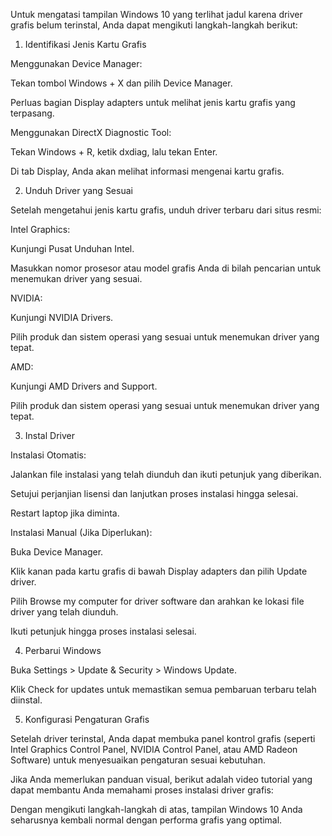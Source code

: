 Untuk mengatasi tampilan Windows 10 yang terlihat jadul karena driver grafis belum terinstal, Anda dapat mengikuti langkah-langkah berikut:

1. Identifikasi Jenis Kartu Grafis

Menggunakan Device Manager:

Tekan tombol Windows + X dan pilih Device Manager.

Perluas bagian Display adapters untuk melihat jenis kartu grafis yang terpasang.


Menggunakan DirectX Diagnostic Tool:

Tekan Windows + R, ketik dxdiag, lalu tekan Enter.

Di tab Display, Anda akan melihat informasi mengenai kartu grafis.



2. Unduh Driver yang Sesuai

Setelah mengetahui jenis kartu grafis, unduh driver terbaru dari situs resmi:

Intel Graphics:

Kunjungi Pusat Unduhan Intel.

Masukkan nomor prosesor atau model grafis Anda di bilah pencarian untuk menemukan driver yang sesuai.


NVIDIA:

Kunjungi NVIDIA Drivers.

Pilih produk dan sistem operasi yang sesuai untuk menemukan driver yang tepat.


AMD:

Kunjungi AMD Drivers and Support.

Pilih produk dan sistem operasi yang sesuai untuk menemukan driver yang tepat.



3. Instal Driver

Instalasi Otomatis:

Jalankan file instalasi yang telah diunduh dan ikuti petunjuk yang diberikan.

Setujui perjanjian lisensi dan lanjutkan proses instalasi hingga selesai.

Restart laptop jika diminta.


Instalasi Manual (Jika Diperlukan):

Buka Device Manager.

Klik kanan pada kartu grafis di bawah Display adapters dan pilih Update driver.

Pilih Browse my computer for driver software dan arahkan ke lokasi file driver yang telah diunduh.

Ikuti petunjuk hingga proses instalasi selesai.



4. Perbarui Windows

Buka Settings > Update & Security > Windows Update.

Klik Check for updates untuk memastikan semua pembaruan terbaru telah diinstal.


5. Konfigurasi Pengaturan Grafis

Setelah driver terinstal, Anda dapat membuka panel kontrol grafis (seperti Intel Graphics Control Panel, NVIDIA Control Panel, atau AMD Radeon Software) untuk menyesuaikan pengaturan sesuai kebutuhan.


Jika Anda memerlukan panduan visual, berikut adalah video tutorial yang dapat membantu Anda memahami proses instalasi driver grafis:



Dengan mengikuti langkah-langkah di atas, tampilan Windows 10 Anda seharusnya kembali normal dengan performa grafis yang optimal.

